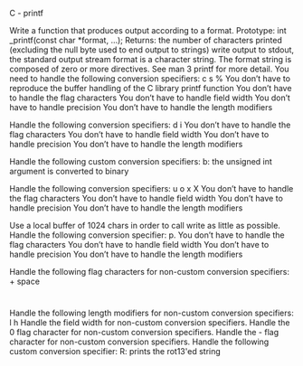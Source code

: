 C - printf

Write a function that produces output according to a format.
Prototype: int _printf(const char *format, ...);
Returns: the number of characters printed (excluding the null byte used to end output to strings)
write output to stdout, the standard output stream
format is a character string. The format string is composed of zero or more directives. See man 3 printf for more detail. You need to handle the following conversion specifiers:
c
s
%
You don’t have to reproduce the buffer handling of the C library printf function
You don’t have to handle the flag characters
You don’t have to handle field width
You don’t have to handle precision
You don’t have to handle the length modifiers

Handle the following conversion specifiers:
d
i
You don’t have to handle the flag characters
You don’t have to handle field width
You don’t have to handle precision
You don’t have to handle the length modifiers

Handle the following custom conversion specifiers:
b: the unsigned int argument is converted to binary

Handle the following conversion specifiers:
u
o
x
X
You don’t have to handle the flag characters
You don’t have to handle field width
You don’t have to handle precision
You don’t have to handle the length modifiers

Use a local buffer of 1024 chars in order to call write as little as possible.
Handle the following conversion specifier: p.
You don’t have to handle the flag characters
You don’t have to handle field width
You don’t have to handle precision
You don’t have to handle the length modifiers

Handle the following flag characters for non-custom conversion specifiers:
+
space
#
Handle the following length modifiers for non-custom conversion specifiers:
l
h
Handle the field width for non-custom conversion specifiers.
Handle the 0 flag character for non-custom conversion specifiers.
Handle the - flag character for non-custom conversion specifiers.
Handle the following custom conversion specifier:
R: prints the rot13'ed string
